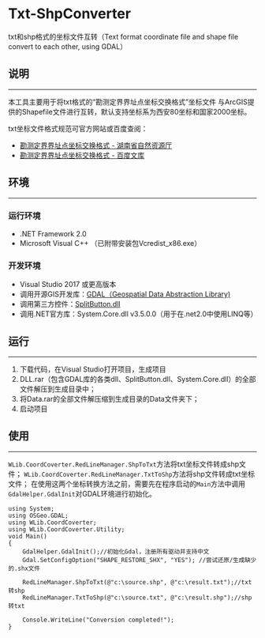 # Txt-ShpConverter
txt和shp格式的坐标文件互转（Text format coordinate file and shape file convert to each other, using GDAL）

## 说明
---
本工具主要用于将txt格式的“勘测定界界址点坐标交换格式”坐标文件
与ArcGIS提供的Shapefile文件进行互转，默认支持坐标系为西安80坐标和国家2000坐标。

txt坐标文件格式规范可官方网站或百度查阅：
* [勘测定界界址点坐标交换格式 - 湖南省自然资源厅](http://zrzyt.hunan.gov.cn/bsfw/zlxz/bgxz/201112/t20111227_4509015.html)
* [勘测定界界址点坐标交换格式 - 百度文库](https://wenku.baidu.com/view/820e4f75f242336c1eb95e29.html)

## 环境
---
### 运行环境
* .NET Framework 2.0
* Microsoft Visual C++ （已附带安装包Vcredist_x86.exe）

### 开发环境
* Visual Studio 2017 或更高版本
* 调用开源GIS开发库：[GDAL（Geospatial Data Abstraction Library)](https://www.gdal.org/)
* 调用第三方控件：[SplitButton.dll](https://wyday.com/splitbutton/)
* 调用.NET官方库：System.Core.dll v3.5.0.0（用于在.net2.0中使用LINQ等）

## 运行
---
1. 下载代码，在Visual Studio打开项目，生成项目
2. DLL.rar（包含GDAL库的各类dll、SplitButton.dll、System.Core.dll）的全部文件解压到生成目录中；
3. 将Data.rar的全部文件解压缩到生成目录的Data文件夹下；
4. 启动项目


## 使用
---
`WLib.CoordCoverter.RedLineManager.ShpToTxt`方法将txt坐标文件转成shp文件；
`WLib.CoordCoverter.RedLineManager.TxtToShp`方法将shp文件转成txt坐标文件；
在使用这两个坐标转换方法之前，需要先在程序启动的`Main`方法中调用`GdalHelper.GdalInit`对GDAL环境进行初始化。
```cSharp
using System;
using OSGeo.GDAL;
using WLib.CoordCoverter;
using WLib.CoordCoverter.Utility;
void Main()
{
    GdalHelper.GdalInit();//初始化Gdal，注册所有驱动并支持中文
    Gdal.SetConfigOption("SHAPE_RESTORE_SHX", "YES"); //尝试还原/生成缺少的.shx文件
    
    RedLineManager.ShpToTxt(@"c:\source.shp", @"c:\result.txt");//txt转shp
    RedLineManager.TxtToShp(@"c:\source.txt", @"c:\result.shp");//shp转txt
    
    Console.WriteLine("Conversion completed!");
}
```
